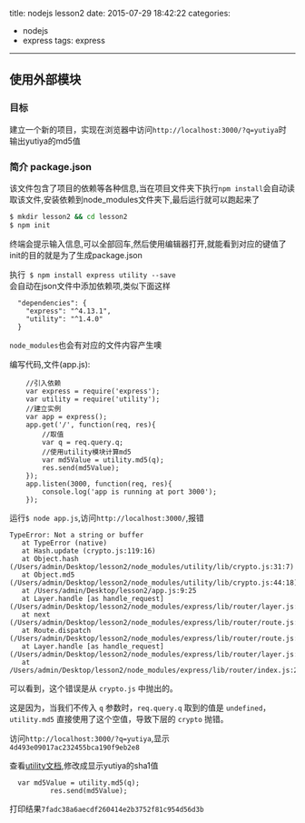 title: nodejs lesson2
date: 2015-07-29 18:42:22
categories:
- nodejs
- express
tags: express
---

## 使用外部模块

### 目标
建立一个新的项目，实现在浏览器中访问`http://localhost:3000/?q=yutiya`时   
输出yutiya的md5值

### 简介 package.json
该文件包含了项目的依赖等各种信息,当在项目文件夹下执行`npm install`会自动读取该文件,安装依赖到node_modules文件夹下,最后运行就可以跑起来了

``` bash
$ mkdir lesson2 && cd lesson2
$ npm init
```

终端会提示输入信息,可以全部回车,然后使用编辑器打开,就能看到对应的键值了   
init的目的就是为了生成package.json

执行` $ npm install express utility --save`   
会自动在json文件中添加依赖项,类似下面这样

``` text
  "dependencies": {
    "express": "^4.13.1",
    "utility": "^1.4.0"
  }
```

`node_modules`也会有对应的文件内容产生噢

<!-- more -->

编写代码,文件(app.js):

``` code
    //引入依赖
    var express = require('express');
    var utility = require('utility');
    //建立实例
    var app = express();
    app.get('/', function(req, res){
        //取值
        var q = req.query.q;
        //使用utility模块计算md5
        var md5Value = utility.md5(q);
        res.send(md5Value);
    });
    app.listen(3000, function(req, res){
        console.log('app is running at port 3000');
    });
```

运行` $ node app.js `,访问`http://localhost:3000/`,报错

``` text
TypeError: Not a string or buffer
   at TypeError (native)
   at Hash.update (crypto.js:119:16)
   at Object.hash (/Users/admin/Desktop/lesson2/node_modules/utility/lib/crypto.js:31:7)
   at Object.md5 (/Users/admin/Desktop/lesson2/node_modules/utility/lib/crypto.js:44:18)
   at /Users/admin/Desktop/lesson2/app.js:9:25
   at Layer.handle [as handle_request] (/Users/admin/Desktop/lesson2/node_modules/express/lib/router/layer.js:95:5)
   at next (/Users/admin/Desktop/lesson2/node_modules/express/lib/router/route.js:131:13)
   at Route.dispatch (/Users/admin/Desktop/lesson2/node_modules/express/lib/router/route.js:112:3)
   at Layer.handle [as handle_request] (/Users/admin/Desktop/lesson2/node_modules/express/lib/router/layer.js:95:5)
   at /Users/admin/Desktop/lesson2/node_modules/express/lib/router/index.js:277:22
```

可以看到，这个错误是从 `crypto.js` 中抛出的。

这是因为，当我们不传入 `q` 参数时，`req.query.q` 取到的值是 `undefined`，`utility.md5` 直接使用了这个空值，导致下层的 `crypto` 抛错。

访问`http://localhost:3000/?q=yutiya`,显示`4d493e09017ac232455bca190f9eb2e8`

查看[utility文档](https://github.com/node-modules/utility),修改成显示yutiya的sha1值

``` code
  var md5Value = utility.md5(q);
          res.send(md5Value);
```

打印结果`7fadc38a6aecdf260414e2b3752f81c954d56d3b`

